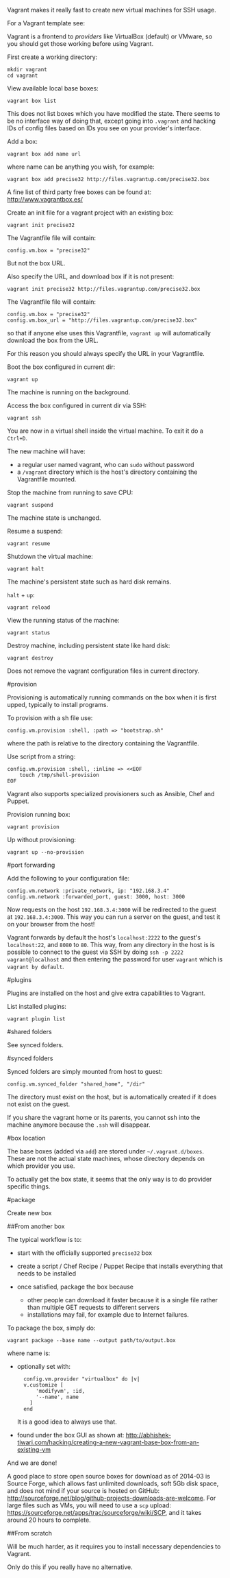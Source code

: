 Vagrant makes it really fast to create new virtual machines for SSH usage.

For a Vagrant template see: 

Vagrant is a frontend to *providers* like VirtualBox (default) or VMware, so you should get those working before using Vagrant.

First create a working directory:

    mkdir vagrant
    cd vagrant

View available local base boxes:

    vagrant box list

This does not list boxes which you have modified the state. There seems to be no interface way of doing that, except going into `.vagrant` and hacking IDs of config files based on IDs you see on your provider's interface.

Add a box:

    vagrant box add name url

where name can be anything you wish, for example:

    vagrant box add precise32 http://files.vagrantup.com/precise32.box

A fine list of third party free boxes can be found at: <http://www.vagrantbox.es/>

Create an init file for a vagrant project with an existing box:

    vagrant init precise32

The Vagrantfile file will contain:

    config.vm.box = "precise32"

But not the box URL.

Also specify the URL, and download box if it is not present:

    vagrant init precise32 http://files.vagrantup.com/precise32.box

The Vagrantfile file will contain:

    config.vm.box = "precise32"
    config.vm.box_url = "http://files.vagrantup.com/precise32.box"

so that if anyone else uses this Vagrantfile, `vagrant up` will automatically download the box from the URL.

For this reason you should always specify the URL in your Vagrantfile.

Boot the box configured in current dir:

    vagrant up

The machine is running on the background.

Access the box configured in current dir via SSH:

    vagrant ssh

You are now in a virtual shell inside the virtual machine. To exit it do a `Ctrl+D`.

The new machine will have:

- a regular user named vagrant, who can `sudo` without password
- a `/vagrant` directory which is the host's directory containing the Vagrantfile mounted.

Stop the machine from running to save CPU:

    vagrant suspend

The machine state is unchanged.

Resume a suspend:

    vagrant resume

Shutdown the virtual machine:

    vagrant halt

The machine's persistent state such as hard disk remains.

`halt` + `up`:

    vagrant reload

View the running status of the machine:

    vagrant status

Destroy machine, including persistent state like hard disk:

    vagrant destroy

Does not remove the vagrant configuration files in current directory.

#provision

Provisioning is automatically running commands on the box when it is first upped, typically to install programs.

To provision with a sh file use:

    config.vm.provision :shell, :path => "bootstrap.sh"

where the path is relative to the directory containing the Vagrantfile.

Use script from a string:

    config.vm.provision :shell, :inline => <<EOF
        touch /tmp/shell-provision
    EOF

Vagrant also supports specialized provisioners such as Ansible, Chef and Puppet.

Provision running box:

    vagrant provision

Up without provisioning:

    vagrant up --no-provision

#port forwarding

Add the following to your configuration file:

    config.vm.network :private_network, ip: "192.168.3.4"
    config.vm.network :forwarded_port, guest: 3000, host: 3000

Now requests on the host `192.168.3.4:3000` will be redirected to the guest at `192.168.3.4:3000`. This way you can run a server on the guest, and test it on your browser from the host!

Vagrant forwards by default the host's `localhost:2222` to the guest's `localhost:22`, and `8080` to `80`. This way, from any directory in the host is is possible to connect to the guest via SSH by doing `ssh -p 2222 vagrant@localhost` and then entering the password for user `vagrant` which is `vagrant by default`.

#plugins

Plugins are installed on the host and give extra capabilities to Vagrant.

List installed plugins:

    vagrant plugin list

#shared folders

See synced folders.

#synced folders

Synced folders are simply mounted from host to guest:

    config.vm.synced_folder "shared_home", "/dir"

The directory must exist on the host, but is automatically created if it does not exist on the guest.

If you share the vagrant home or its parents, you cannot ssh into the machine anymore because the `.ssh` will disappear.

#box location

The base boxes (added via `add`) are stored under `~/.vagrant.d/boxes`. These are not the actual state machines, whose directory depends on which provider you use.

To actually get the box state, it seems that the only way is to do provider specific things.

#package

Create new box

##From another box

The typical workflow is to:

- start with the officially supported `precise32` box
- create a script / Chef Recipe / Puppet Recipe that installs everything that needs to be installed
- once satisfied, package the box because

    - other people can download it faster because it is a single file rather than multiple GET requests to different servers
    - installations may fail, for example due to Internet failures.

To package the box, simply do:

    vagrant package --base name --output path/to/output.box

where name is:

- optionally set with:

        config.vm.provider "virtualbox" do |v|
        v.customize [
            'modifyvm', :id,
            '--name', name
          ]
        end

    It is a good idea to always use that.

- found under the box GUI as shown at: http://abhishek-tiwari.com/hacking/creating-a-new-vagrant-base-box-from-an-existing-vm

And we are done!

A good place to store open source boxes for download as of 2014-03 is Source Forge, which allows fast unlimited downloads, soft 5Gb disk space, and does not mind if your source is hosted on GitHub: <http://sourceforge.net/blog/github-projects-downloads-are-welcome>. For large files such as VMs, you will need to use a `scp` upload: <https://sourceforge.net/apps/trac/sourceforge/wiki/SCP>, and it takes around 20 hours to complete.

##From scratch

Will be much harder, as it requires you to install necessary dependencies to Vagrant.

Only do this if you really have no alternative.
